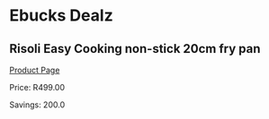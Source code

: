 
# Ebucks Dealz
## Risoli Easy Cooking non-stick 20cm fry pan
[Product Page](https://www.ebucks.com/web/shop/productSelected.do?prodId=1162586133&catId=704983235)

Price: R499.00

Savings: 200.0


	